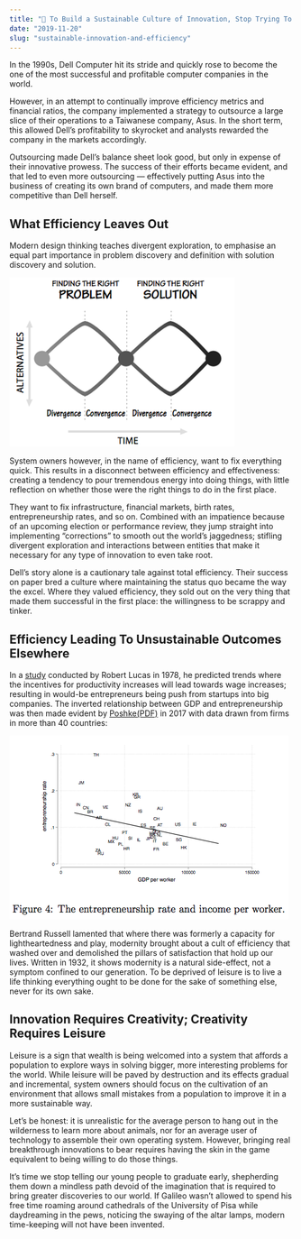 ```yaml
---
title: "📝 To Build a Sustainable Culture of Innovation, Stop Trying To Be Efficient" 
date: "2019-11-20"
slug: "sustainable-innovation-and-efficiency"
---
```


In the 1990s, Dell Computer hit its stride and quickly rose to become the one of the most successful and profitable computer companies in the world. 

However, in an attempt to continually improve efficiency metrics and financial ratios, the company implemented a strategy to outsource a large slice of their operations to a Taiwanese company, Asus. In the short term, this allowed Dell’s profitability to skyrocket and analysts rewarded the company in the markets accordingly. 

Outsourcing made Dell’s balance sheet look good, but only in expense of their innovative prowess. The success of their efforts became evident, and that led to even more outsourcing — effectively putting Asus into the business of creating its own brand of computers, and made them more competitive than Dell herself.

## What Efficiency Leaves Out
Modern design thinking teaches divergent exploration, to emphasise an equal part importance in problem discovery and definition with solution discovery and solution.

![Design Thinking's Double Diamond](design_thinking.png)

System owners however, in the name of efficiency, want to fix everything quick. This results in a disconnect between efficiency and effectiveness: creating a tendency to pour tremendous energy into doing things, with little reflection on whether those were the right things to do in the first place.

They want to fix infrastructure, financial markets, birth rates, entrepreneurship rates, and so on. Combined with an impatience because of an upcoming election or performance review, they jump straight into implementing “corrections” to smooth out the world’s jaggedness; stifling divergent exploration and interactions between entities that make it necessary for any type of innovation to even take root.

Dell’s story alone is a cautionary tale against total efficiency. Their success on paper bred a culture where maintaining the status quo became the way the excel. Where they valued efficiency, they sold out on the very thing that made them successful in the first place: the willingness to be scrappy and tinker.

## Efficiency Leading To Unsustainable Outcomes Elsewhere
In a [study](https://econpapers.repec.org/article/rjebellje/v_3a9_3ay_3a1978_3ai_3aautumn_3ap_3a508-523.htm) conducted by Robert Lucas in 1978, he predicted trends where the incentives for productivity increases will lead towards wage increases; resulting in would-be entrepreneurs being push from startups into big companies. The inverted relationship between GDP and entrepreneurship was then made evident by [Poshke(PDF)](http://markus-poschke.research.mcgill.ca/papers/mposchke_skillbias.pdf) in 2017 with data drawn from firms in more than 40 countries:

![GDP v.s. Entrepreneurship Rates](gdp_entrepreneurship_rate.png)

Bertrand Russell lamented that where there was formerly a capacity for lightheartedness and play, modernity brought about a cult of efficiency that washed over and demolished the pillars of satisfaction that hold up our lives. Written in 1932, it shows modernity is a natural side-effect, not a symptom confined to our generation. To be deprived of leisure is to live a life thinking everything ought to be done for the sake of something else, never for its own sake.

## Innovation Requires Creativity; Creativity Requires Leisure
Leisure is a sign that wealth is being welcomed into a system that affords a population to explore ways in solving bigger, more interesting problems for the world. While leisure will be paved by destruction and its effects gradual and incremental, system owners should focus on the cultivation of an environment that allows small mistakes from a population to improve it in a more sustainable way.

Let’s be honest: it is unrealistic for the average person to hang out in the wilderness to learn more about animals, nor for an average user of technology to assemble their own operating system. However, bringing real breakthrough innovations to bear requires having the skin in the game equivalent to being willing to do those things.

It’s time we stop telling our young people to graduate early, shepherding them down a mindless path devoid of the imagination that is required to bring greater discoveries to our world. If Galileo wasn’t allowed to spend his free time roaming around cathedrals of the University of Pisa while daydreaming in the pews, noticing the swaying of the altar lamps, modern time-keeping will not have been invented.

